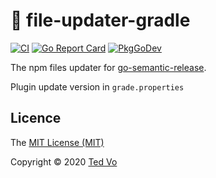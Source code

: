 # :open_file_folder: file-updater-gradle

[![CI](https://github.com/ted-vo/files-updater-gradle/workflows/CI/badge.svg?branch=main)](https://github.com/ted-vo/files-updater-gradle/actions?query=workflow%3ACI+branch%3Amaster)
[![Go Report Card](https://goreportcard.com/badge/github.com/ted-vo/files-updater-gradle)](https://goreportcard.com/report/github.com/ted-vo/files-updater-gradle)
[![PkgGoDev](https://pkg.go.dev/badge/github.com/ted-vo/files-updater-gradle)](https://pkg.go.dev/github.com/ted-vo/files-updater-gradle)

The npm files updater for [go-semantic-release](https://github.com/go-semantic-release/semantic-release).

Plugin update version in `grade.properties`

## Licence

The [MIT License (MIT)](http://opensource.org/licenses/MIT)

Copyright © 2020 [Ted Vo](https://tedvo.dev)
